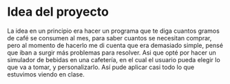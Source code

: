 # Idea del proyecto

La idea en un principio era hacer un programa que te diga cuantos gramos de café se consumen al mes, para saber cuantos se necesitan comprar, pero al momento de hacerlo me di cuenta que era demasiado simple, pensé que iban a surgir más problemas para resolver. 
Asi que opté por hacer un simulador de bebidas en una cafetería, en el cual el usuario pueda elegir lo que va a tomar, y personalizarlo. Así pude aplicar casi todo lo que estuvimos viendo en clase.